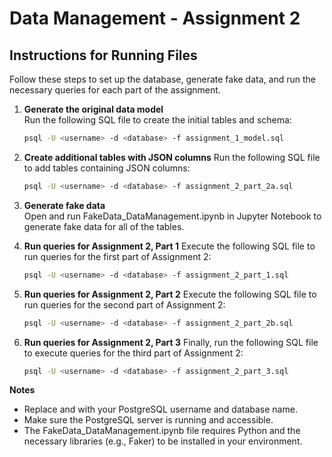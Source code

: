 # Data Management - Assignment 2

## Instructions for Running Files

Follow these steps to set up the database, generate fake data, and run the necessary queries for each part of the assignment.

1. **Generate the original data model**  
    Run the following SQL file to create the initial tables and schema:
    ```bash
    psql -U <username> -d <database> -f assignment_1_model.sql
    ```
2. **Create additional tables with JSON columns** 
    Run the following SQL file to add tables containing JSON columns:
    ```bash
    psql -U <username> -d <database> -f assignment_2_part_2a.sql
    ```

3. **Generate fake data**   
    Open and run FakeData_DataManagement.ipynb in Jupyter Notebook to generate fake data for all of the tables.

4. **Run queries for Assignment 2, Part 1**
    Execute the following SQL file to run queries for the first part of Assignment 2:
    ```bash
    psql -U <username> -d <database> -f assignment_2_part_1.sql
    ```

5. **Run queries for Assignment 2, Part 2**
    Execute the following SQL file to run queries for the second part of Assignment 2:
    ```bash
    psql -U <username> -d <database> -f assignment_2_part_2b.sql
    ```

6. **Run queries for Assignment 2, Part 3**
    Finally, run the following SQL file to execute queries for the third part of Assignment 2:
    ```bash
    psql -U <username> -d <database> -f assignment_2_part_3.sql
    ```

**Notes**
- Replace <username> and <database> with your PostgreSQL username and database name.
- Make sure the PostgreSQL server is running and accessible.
- The FakeData_DataManagement.ipynb file requires Python and the necessary libraries (e.g., Faker) to be installed in your environment.
